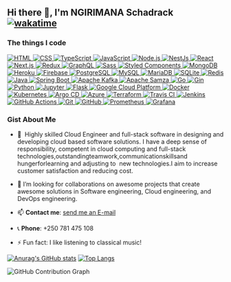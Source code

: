 ﻿## Hi there 👋, I'm NGIRIMANA Schadrack [![wakatime](https://wakatime.com/badge/user/b06c7fd4-f5a7-4da2-a0fb-d75ca1b1bc27.svg)](https://wakatime.com/@b06c7fd4-f5a7-4da2-a0fb-d75ca1b1bc27)

### The things I code
<a target="_blank" rel="noopener noreferrer" href="https://developer.mozilla.org/en-US/docs/Web/HTML">
    <img alt="HTML" src="https://img.shields.io/badge/-HTML5-E34F26?style=flat-square&logo=html5&logoColor=white" style="max-width:100%;">
</a>
<a target="_blank" rel="noopener noreferrer" href="https://developer.mozilla.org/en-US/docs/Web/CSS">
    <img alt="CSS" src="https://img.shields.io/badge/-CSS3-1572B6?style=flat-square&logo=css3&logoColor=white" style="max-width:100%;">
</a>

<a target="_blank" rel="noopener noreferrer" href="https://img.shields.io/badge/-TypeScript-007ACC?style=flat-square&logo=typescript&logoColor=white">
    <img alt="TypeScript" src="https://img.shields.io/badge/-TypeScript-007ACC?style=flat-square&logo=typescript&logoColor=white" style="max-width:100%;">
</a>
<a target="_blank" rel="noopener noreferrer" href="https://developer.mozilla.org/en-US/docs/Web/JavaScript">
    <img alt="JavaScript" src="https://img.shields.io/badge/-JavaScript-F7DF1E?style=flat-square&logo=javascript&logoColor=black" style="max-width:100%;">
</a>
<a target="_blank" rel="noopener noreferrer" href="https://img.shields.io/badge/-Nodejs-43853d?style=flat-square&logo=Node.js&logoColor=white">
    <img alt="Node.js" src="https://img.shields.io/badge/-Nodejs-43853d?style=flat-square&logo=Node.js&logoColor=white" style="max-width:100%;">
</a>
<a target="_blank" rel="noopener noreferrer" href="https://img.shields.io/badge/-NestJs-ea2845?style=flat-square&logo=nestjs&logoColor=white">
    <img alt="NestJs" src="https://img.shields.io/badge/-NestJs-ea2845?style=flat-square&logo=nestjs&logoColor=white" style="max-width:100%;">
</a>

<a target="_blank" rel="noopener noreferrer" href="https://img.shields.io/badge/-React-45b8d8?style=flat-square&logo=react&logoColor=white">
    <img alt="React" src="https://img.shields.io/badge/-React-45b8d8?style=flat-square&logo=react&logoColor=white" style="max-width:100%;">
</a>
<a target="_blank" rel="noopener noreferrer" href="https://img.shields.io/badge/-Next.js-000000?style=for-the-badge&logo=next.js&logoColor=white">
    <img alt="Next.js" src="https://img.shields.io/badge/-Next.js-000000?style=for-the-badge&logo=next.js&logoColor=white" style="max-width:100%;">
</a>

<a target="_blank" rel="noopener noreferrer" href="https://img.shields.io/badge/-Redux-764ABC?style=flat-square&logo=redux&logoColor=white">
    <img alt="Redux" src="https://img.shields.io/badge/-Redux-764ABC?style=flat-square&logo=redux&logoColor=white" style="max-width:100%;">
</a>


<a target="_blank" rel="noopener noreferrer" href="https://img.shields.io/badge/-GraphQL-E10098?style=flat-square&logo=graphql&logoColor=white">
    <img alt="GraphQL" src="https://img.shields.io/badge/-GraphQL-E10098?style=flat-square&logo=graphql&logoColor=white" style="max-width:100%;">
</a>




<a target="_blank" rel="noopener noreferrer" href="https://img.shields.io/badge/-Sass-CC6699?style=flat-square&logo=sass&logoColor=white">
    <img alt="Sass" src="https://img.shields.io/badge/-Sass-CC6699?style=flat-square&logo=sass&logoColor=white" style="max-width:100%;">
</a>
<a target="_blank" rel="noopener noreferrer" href="https://img.shields.io/badge/-Styled_Components-db7092?style=flat-square&logo=styled-components&logoColor=white">
    <img alt="Styled Components" src="https://img.shields.io/badge/-Styled_Components-db7092?style=flat-square&logo=styled-components&logoColor=white" style="max-width:100%;">
</a>

<a target="_blank" rel="noopener noreferrer" href="https://img.shields.io/badge/-MongoDB-13aa52?style=flat-square&logo=mongodb&logoColor=white">
    <img alt="MongoDB" src="https://img.shields.io/badge/-MongoDB-13aa52?style=flat-square&logo=mongodb&logoColor=white" style="max-width:100%;">
</a>


<a target="_blank" rel="noopener noreferrer" href="https://img.shields.io/badge/-Heroku-430098?style=flat-square&logo=heroku&logoColor=white">
    <img alt="Heroku" src="https://img.shields.io/badge/-Heroku-430098?style=flat-square&logo=heroku&logoColor=white" style="max-width:100%;">
</a>
<a target="_blank" rel="noopener noreferrer" href="https://img.shields.io/badge/-Firebase-black?style=flat-square&logo=firebase&logoColor=orange-red">
    <img alt="Firebase" src="https://img.shields.io/badge/-Firebase-black?style=flat-square&logo=firebase&logoColor=orange-red" style="max-width:100%;">
</a>
<a target="_blank" rel="noopener noreferrer" href="https://www.postgresql.org/">
    <img alt="PostgreSQL" src="https://img.shields.io/badge/-PostgreSQL-336791?style=flat-square&logo=postgresql&logoColor=white" style="max-width:100%;">
</a>
<a target="_blank" rel="noopener noreferrer" href="https://www.mysql.com/">
    <img alt="MySQL" src="https://img.shields.io/badge/-MySQL-4479A1?style=flat-square&logo=mysql&logoColor=white" style="max-width:100%;">
</a>
<a target="_blank" rel="noopener noreferrer" href="https://mariadb.org/">
    <img alt="MariaDB" src="https://img.shields.io/badge/-MariaDB-003545?style=flat-square&logo=mariadb&logoColor=white" style="max-width:100%;">
</a>
<a target="_blank" rel="noopener noreferrer" href="https://www.sqlite.org/">
    <img alt="SQLite" src="https://img.shields.io/badge/-SQLite-003B57?style=flat-square&logo=sqlite&logoColor=white" style="max-width:100%;">
</a>
<a target="_blank" rel="noopener noreferrer" href="https://redis.io/">
    <img alt="Redis" src="https://img.shields.io/badge/-Redis-DC382D?style=flat-square&logo=redis&logoColor=white" style="max-width:100%;">
</a>



<a target="_blank" rel="noopener noreferrer" href="https://img.shields.io/badge/-Java-007396?style=flat-square&logo=java&logoColor=white">
    <img alt="Java" src="https://img.shields.io/badge/-Java-007396?style=flat-square&logo=java&logoColor=white" style="max-width:100%;">
</a>
<a target="_blank" rel="noopener noreferrer" href="https://img.shields.io/badge/-Spring_Boot-blue">
    <img alt="Spring Boot" src="https://img.shields.io/badge/-Spring_Boot-blue" style="max-width:100%;">
</a>
<a target="_blank" rel="noopener noreferrer" href="https://kafka.apache.org/">
    <img alt="Apache Kafka" src="https://img.shields.io/badge/-Apache%20Kafka-231F20?style=flat-square&logo=apache-kafka&logoColor=white" style="max-width:100%;">
</a>
<a target="_blank" rel="noopener noreferrer" href="https://samza.apache.org/">
    <img alt="Apache Samza" src="https://img.shields.io/badge/-Apache%20Samza-E61D25?style=flat-square&logo=apache&logoColor=white" style="max-width:100%;">
</a>



<a target="_blank" rel="noopener noreferrer" href="https://golang.org/">
    <img alt="Go" src="https://img.shields.io/badge/-Go-00ADD8?style=flat-square&logo=go&logoColor=white" style="max-width:100%;">
</a>
<a target="_blank" rel="noopener noreferrer" href="https://gin-gonic.com/">
    <img alt="Gin" src="https://img.shields.io/badge/-Gin_Gonic-00ADD8?style=flat-square&logo=go&logoColor=white" style="max-width:100%;">
</a>


<a target="_blank" rel="noopener noreferrer" href="https://img.shields.io/badge/-Python-3776AB?style=for-the-badge&logo=python&logoColor=white">
    <img alt="Python" src="https://img.shields.io/badge/-Python-3776AB?style=for-the-badge&logo=python&logoColor=white" style="max-width:100%;">
</a>
<a target="_blank" rel="noopener noreferrer" href="https://jupyter.org/">
    <img alt="Jupyter" src="https://img.shields.io/badge/-Jupyter-F37626?style=flat-square&logo=jupyter&logoColor=white" style="max-width:100%;">
</a>
<a target="_blank" rel="noopener noreferrer" href="https://flask.palletsprojects.com/">
    <img alt="Flask" src="https://img.shields.io/badge/-Flask-000000?style=flat-square&logo=flask&logoColor=white" style="max-width:100%;">
</a>


<a target="_blank" rel="noopener noreferrer" href="https://img.shields.io/badge/-Google_Cloud_Platform-1a73e8?style=flat-square&logo=google-cloud&logoColor=white">
    <img alt="Google Cloud Platform" src="https://img.shields.io/badge/-Google_Cloud_Platform-1a73e8?style=flat-square&logo=google-cloud&logoColor=white" style="max-width:100%;">
</a>
<a target="_blank" rel="noopener noreferrer" href="https://img.shields.io/badge/-Docker-46a2f1?style=flat-square&logo=docker&logoColor=white">
    <img alt="Docker" src="https://img.shields.io/badge/-Docker-46a2f1?style=flat-square&logo=docker&logoColor=white" style="max-width:100%;">
</a>

<a target="_blank" rel="noopener noreferrer" href="https://kubernetes.io/">
    <img alt="Kubernetes" src="https://img.shields.io/badge/-Kubernetes-326ce5?style=flat-square&logo=kubernetes&logoColor=white" style="max-width:100%;">
</a>
<a target="_blank" rel="noopener noreferrer" href="https://argoproj.github.io/cd/">
    <img alt="Argo CD" src="https://img.shields.io/badge/-Argo%20CD-EB7A77?style=flat-square&logo=argo&logoColor=white" style="max-width:100%;">
</a>
<a target="_blank" rel="noopener noreferrer" href="https://azure.microsoft.com/">
    <img alt="Azure" src="https://img.shields.io/badge/-Azure-0078D4?style=flat-square&logo=microsoft-azure&logoColor=white" style="max-width:100%;">
</a>
<a target="_blank" rel="noopener noreferrer" href="https://www.terraform.io/">
    <img alt="Terraform" src="https://img.shields.io/badge/-Terraform-623CE4?style=flat-square&logo=terraform&logoColor=white" style="max-width:100%;">
</a>
<a target="_blank" rel="noopener noreferrer" href="https://travis-ci.org/">
    <img alt="Travis CI" src="https://img.shields.io/badge/-Travis%20CI-3EAAAF?style=flat-square&logo=travis-ci&logoColor=white" style="max-width:100%;">
</a>
<a target="_blank" rel="noopener noreferrer" href="https://www.jenkins.io/">
    <img alt="Jenkins" src="https://img.shields.io/badge/-Jenkins-D24939?style=flat-square&logo=jenkins&logoColor=white" style="max-width:100%;">
</a>
<a target="_blank" rel="noopener noreferrer" href="https://github.com/features/actions">
    <img alt="GitHub Actions" src="https://img.shields.io/badge/-GitHub%20Actions-2088FF?style=flat-square&logo=github-actions&logoColor=white" style="max-width:100%;">
</a>
<a target="_blank" rel="noopener noreferrer" href="https://img.shields.io/badge/-Git-F05032?style=flat-square&logo=git&logoColor=white">
    <img alt="Git" src="https://img.shields.io/badge/-Git-F05032?style=flat-square&logo=git&logoColor=white" style="max-width:100%;">
</a>
<a target="_blank" rel="noopener noreferrer" href="https://github.com/">
    <img alt="GitHub" src="https://img.shields.io/badge/-GitHub-6e5494?style=flat-square&logo=github&logoColor=white" style="max-width:100%;">
</a>
<a target="_blank" rel="noopener noreferrer" href="https://prometheus.io/">
    <img alt="Prometheus" src="https://img.shields.io/badge/-Prometheus-E6522C?style=flat-square&logo=prometheus&logoColor=white" style="max-width:100%;">
</a>
<a target="_blank" rel="noopener noreferrer" href="https://grafana.com/">
    <img alt="Grafana" src="https://img.shields.io/badge/-Grafana-F46800?style=flat-square&logo=grafana&logoColor=white" style="max-width:100%;">
</a>






 ### Gist About Me

- 🔭 ‭ Highly ‬‭skilled ‬‭Cloud‬‭ Engineer‬‭ and‬‭ full-stack‬‭ software‬‭ in‬‭ designing‬‭ and‬ ‭developing‬‭ cloud‬
‭based‬ ‭software‬ ‭solutions.‬ ‭I‬ ‭have‬ ‭a‬ ‭deep‬ ‭sense‬ ‭of‬ ‭responsibility,‬ ‭competent‬ ‭in‬ ‭cloud‬
‭computing‬ ‭and‬ ‭full-stack ‬‭technologies,‬‭outstanding‬‭teamwork,‬‭communication‬‭skills‬‭and‬
‭hunger‬‭for‬‭learning ‬‭and‬‭ adjusting‬‭ to ‬‭‬‭ new‬‭ technologies.‬‭I‬‭ aim ‬‭to increase ‬‭customer‬
‭satisfaction and reducing cost.‬
  
- 👯 I’m looking for collaborations on awesome projects that create awesome solutions in ‭Software engineering, Cloud engineering, and DevOps engineering‬.
- 📫 **Contact me**: <a href="mailto:chadrackngirimana@gmail.com">send me an E-mail</a>  
- 📞 **Phone**: +250 781 475 108
- ⚡ Fun fact: I like listening to classical music!

[![Anurag's GitHub stats](https://github-readme-stats.vercel.app/api?username=ngirimana&hide=isues,stars&%253Fcount_private=true&theme=radical)](https://github.com/anuraghazra/github-readme-stats)   [![Top Langs](https://github-readme-stats.vercel.app/api/top-langs/?username=ngirimana&layout=compact)](https://github.com/anuraghazra/github-readme-stats)

![GitHub Contribution Graph](https://ghchart.rshah.org/ngirimana)


